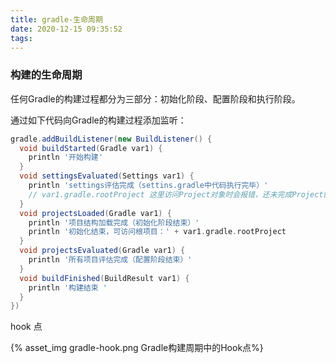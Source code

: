 ```yaml
---
title: gradle-生命周期
date: 2020-12-15 09:35:52
tags:
---
```


### 构建的生命周期

任何Gradle的构建过程都分为三部分：初始化阶段、配置阶段和执行阶段。

通过如下代码向Gradle的构建过程添加监听：
```groovy
gradle.addBuildListener(new BuildListener() {
  void buildStarted(Gradle var1) {
    println '开始构建'
  }
  void settingsEvaluated(Settings var1) {
    println 'settings评估完成（settins.gradle中代码执行完毕）'
    // var1.gradle.rootProject 这里访问Project对象时会报错，还未完成Project的初始化
  }
  void projectsLoaded(Gradle var1) {
    println '项目结构加载完成（初始化阶段结束）'
    println '初始化结束，可访问根项目：' + var1.gradle.rootProject
  }
  void projectsEvaluated(Gradle var1) {
    println '所有项目评估完成（配置阶段结束）'
  }
  void buildFinished(BuildResult var1) {
    println '构建结束 '
  }
})
```

hook 点

{% asset_img gradle-hook.png Gradle构建周期中的Hook点%}